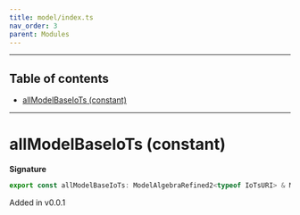 ```yaml
---
title: model/index.ts
nav_order: 3
parent: Modules
---
```


---

<h2 class="text-delta">Table of contents</h2>

- [allModelBaseIoTs (constant)](#allmodelbaseiots-constant)

---

# allModelBaseIoTs (constant)

**Signature**

```ts
export const allModelBaseIoTs: ModelAlgebraRefined2<typeof IoTsURI> & ModelAlgebraNewtype2<typeof IoTsURI> & ModelAlgebraUnknown2<typeof IoTsURI> & ModelAlgebraPrimitive2<typeof IoTsURI> & ModelAlgebraIntersection2<typeof IoTsURI> & ModelAlgebraUnions2<typeof IoTsURI> & ModelAlgebraTaggedUnions2<typeof IoTsURI> & ModelAlgebraStrMap2<typeof IoTsURI> & ModelAlgebraSet2<typeof IoTsURI> & ModelAlgebraRecursive2<typeof IoTsURI> = ...
```

Added in v0.0.1
